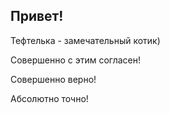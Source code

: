 ## Привет!

Тефтелька - замечательный котик)

Совершенно с этим согласен!

Совершенно верно!

Абсолютно точно!
